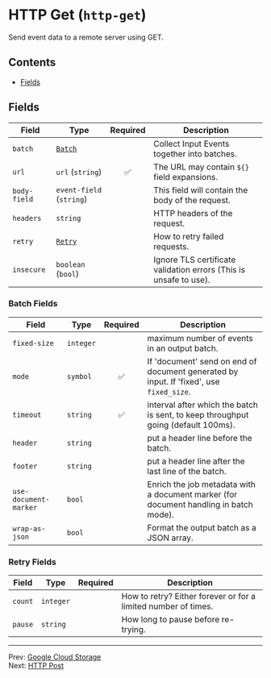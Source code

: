 # HTTP Get (`http-get`)

Send event data to a remote server using GET.


## Contents

- [Fields](#fields)




## Fields


| Field | Type | Required | Description |
|---|---|:---:|---|
| `batch` | [`Batch`](#batch-fields) |  | Collect Input Events together into batches. |
| `url` | `url` (`string`) | ✅ | The URL may contain `${}` field expansions. |
| `body-field` | `event-field` (`string`) |  | This field will contain the body of the request. |
| `headers` | `string` |  | HTTP headers of the request. |
| `retry` | [`Retry`](#retry-fields) |  | How to retry failed requests. |
| `insecure` | `boolean` (`bool`) |  | Ignore TLS certificate validation errors (This is unsafe to use). |





### Batch Fields

| Field | Type | Required | Description |
|---|---|:---:|---|
| `fixed-size` | `integer` |  | maximum number of events in an output batch. |
| `mode` | `symbol` | ✅ | If 'document' send on end of document generated by input. If 'fixed', use `fixed_size`. |
| `timeout` | `string` | ✅ | interval after which the batch is sent, to keep throughput going (default 100ms). |
| `header` | `string` |  | put a header line before the batch. |
| `footer` | `string` |  | put a header line after the last line of the batch. |
| `use-document-marker` | `bool` |  | Enrich the job metadata with a document marker (for document handling in batch mode). |
| `wrap-as-json` | `bool` |  | Format the output batch as a JSON array. |



### Retry Fields

| Field | Type | Required | Description |
|---|---|:---:|---|
| `count` | `integer` |  | How to retry? Either forever or for a limited number of times. |
| `pause` | `string` |  | How long to pause before re-trying. |






---
Prev: [Google Cloud Storage](gcs.md)  
Next: [HTTP Post](http-post.md)  
